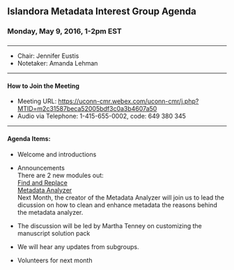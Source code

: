 ## Islandora Metadata Interest Group Agenda
### Monday, May 9, 2016, 1-2pm EST
### 
---
* Chair: Jennifer Eustis
* Notetaker:  Amanda Lehman

---

#### How to Join the Meeting  
* Meeting URL: https://uconn-cmr.webex.com/uconn-cmr/j.php?MTID=m2c31587beca52005bdf3c0a3b4607a50
* Audio via Telephone: 1-415-655-0002, code: 649 380 345

---

#### Agenda Items:
* Welcome and introductions
* Announcements  
There are 2 new modules out:  
   [Find and Replace](https://github.com/contentmath/islandora_find_replace)  
   [Metadata Analyzer](https://github.com/jyobb/islandora_metadata_analyzer)  
   Next Month, the creator of the Metadata Analyzer will join us to lead the dicussion on how to clean and enhance metadata the reasons behind the metadata analyzer.

* The discussion will be led by Martha Tenney on customizing the manuscript solution pack 
* We will hear any updates from subgroups.
* Volunteers for next month
